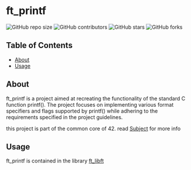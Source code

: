 # ft_printf

![GitHub repo size](https://img.shields.io/github/repo-size/redadoo/ft_printf)
![GitHub contributors](https://img.shields.io/github/contributors/redadoo/ft_printf)
![GitHub stars](https://img.shields.io/github/stars/redadoo/ft_printf?style=social)
![GitHub forks](https://img.shields.io/github/forks/redadoo/ft_printf?style=social)

## Table of Contents

- [About](#about)
- [Usage](#usage)

## About

ft_printf is a project aimed at recreating the functionality of the standard C function printf(). The project focuses on implementing various format specifiers and flags supported by printf() while adhering to the requirements specified in the project guidelines.

this project is part of the common core of 42.
read [Subject](https://github.com/redadoo/ft_printf/blob/master/en.subject.pdf) for more info

## Usage

ft_printf is contained in the library [ft_libft](https://github.com/redadoo/ft_libft)

